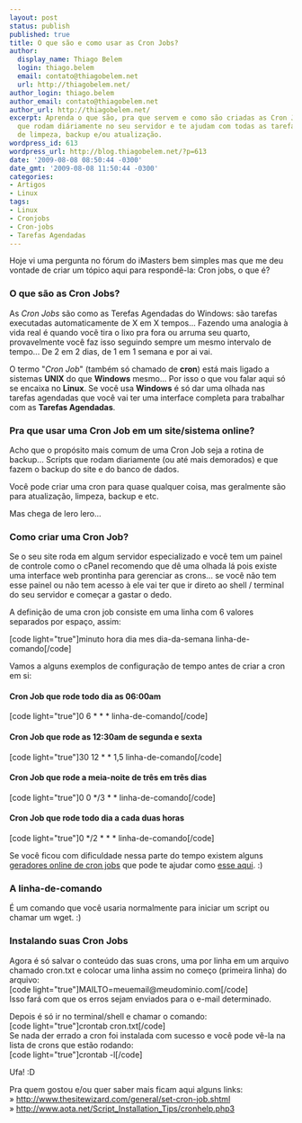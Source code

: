 ```yaml
---
layout: post
status: publish
published: true
title: O que são e como usar as Cron Jobs?
author:
  display_name: Thiago Belem
  login: thiago.belem
  email: contato@thiagobelem.net
  url: http://thiagobelem.net/
author_login: thiago.belem
author_email: contato@thiagobelem.net
author_url: http://thiagobelem.net/
excerpt: Aprenda o que são, pra que servem e como são criadas as Cron Jobs, tarefas
  que rodam diáriamente no seu servidor e te ajudam com todas as tarefas automáticas
  de limpeza, backup e/ou atualização.
wordpress_id: 613
wordpress_url: http://blog.thiagobelem.net/?p=613
date: '2009-08-08 08:50:44 -0300'
date_gmt: '2009-08-08 11:50:44 -0300'
categories:
- Artigos
- Linux
tags:
- Linux
- Cronjobs
- Cron-jobs
- Tarefas Agendadas
---
```

<p>Hoje vi uma pergunta no fórum do iMasters bem simples mas que me deu vontade de criar um tópico aqui para respondê-la: <span class="removed_link" title="http://forum.imasters.uol.com.br/index.php?/topic/357214-cron-jobs-o-que-e/">Cron jobs, o que é?</span></p>
<h3>O que são as Cron Jobs?</h3>
<p>As <em>Cron Jobs</em> são como as Terefas Agendadas do Windows: são tarefas executadas automaticamente de X em X tempos... Fazendo uma analogia à vida real é quando você tira o lixo pra fora ou arruma seu quarto, provavelmente você faz isso seguindo sempre um mesmo intervalo de tempo... De 2 em 2 dias, de 1 em 1 semana e por ai vai.</p>
<p>O termo "<em>Cron Job</em>" (também só chamado de <strong>cron</strong>) está mais ligado a sistemas <strong>UNIX</strong> do que <strong>Windows</strong> mesmo... Por isso o que vou falar aqui só se encaixa no <strong>Linux</strong>. Se você usa <strong>Windows</strong> é só dar uma olhada nas tarefas agendadas que você vai ter uma interface completa para trabalhar com as <strong>Tarefas Agendadas</strong>.</p>
<h3>Pra que usar uma Cron Job em um site/sistema online?</h3>
<p>Acho que o propósito mais comum de uma Cron Job seja a rotina de backup... Scripts que rodam diariamente (ou até mais demorados) e que fazem o backup do site e do banco de dados.</p>
<p>Você pode criar uma cron para quase qualquer coisa, mas geralmente são para atualização, limpeza, backup e etc.</p>
<p>Mas chega de lero lero...</p>
<h3>Como criar uma Cron Job?</h3>
<p>Se o seu site roda em algum servidor especializado e você tem um painel de controle como o cPanel recomendo que dê uma olhada lá pois existe uma interface web prontinha para gerenciar as crons... se você não tem esse painel ou não tem acesso à ele vai ter que ir direto ao shell / terminal do seu servidor e começar a gastar o dedo.</p>
<p>A definição de uma cron job consiste em uma linha com 6 valores separados por espaço, assim:</p>
<p>[code light="true"]minuto hora dia mes dia-da-semana linha-de-comando[/code]</p>
<p>Vamos a alguns exemplos de configuração de tempo antes de criar a cron em si:</p>
<h4>Cron Job que rode todo dia as 06:00am</h4>
<p>[code light="true"]0 6 * * * linha-de-comando[/code]</p>
<h4>Cron Job que rode as 12:30am de segunda e sexta</h4>
<p>[code light="true"]30 12 * * 1,5 linha-de-comando[/code]</p>
<h4>Cron Job que rode a meia-noite de três em três dias</h4>
<p>[code light="true"]0 0 */3 * * linha-de-comando[/code]</p>
<h4>Cron Job que rode todo dia a cada duas horas</h4>
<p>[code light="true"]0 */2 * * * linha-de-comando[/code]</p>
<p>Se você ficou com dificuldade nessa parte do tempo existem alguns <a href="http://www.google.com.br/search?q=cron+job+generator" target="_blank">geradores online de cron jobs</a> que pode te ajudar como <a href="http://www.generateit.net/cron-job/" target="_blank">esse aqui</a>. :)</p>
<p></p>
<h3>A linha-de-comando</h3>
<p>É um comando que você usaria normalmente para iniciar um script ou chamar um wget. :)</p>
<h3>Instalando suas Cron Jobs</h3>
<p>Agora é só salvar o conteúdo das suas crons, uma por linha em um arquivo chamado cron.txt e colocar uma linha assim no começo (primeira linha) do arquivo:<br />
[code light="true"]MAILTO=meuemail@meudominio.com[/code]<br />
Isso fará com que os erros sejam enviados para o e-mail determinado.</p>
<p>Depois é só ir no terminal/shell e chamar o comando:<br />
[code light="true"]crontab cron.txt[/code]<br />
Se nada der errado a cron foi instalada com sucesso e você pode vê-la na lista de crons que estão rodando:<br />
[code light="true"]crontab -l[/code]</p>
<p>Ufa! :D</p>
<p>Pra quem gostou e/ou quer saber mais ficam aqui alguns links:<br />
» <a href="http://www.thesitewizard.com/general/set-cron-job.shtml" target="_blank">http://www.thesitewizard.com/general/set-cron-job.shtml</a><br />
» <a href="http://www.aota.net/Script_Installation_Tips/cronhelp.php3" target="_blank">http://www.aota.net/Script_Installation_Tips/cronhelp.php3</a></p>
